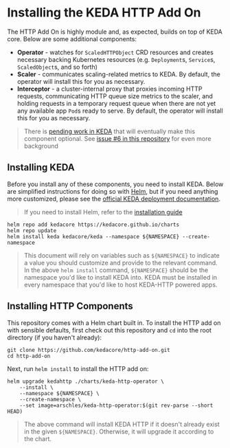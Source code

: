 # Installing the KEDA HTTP Add On

The HTTP Add On is highly module and, as expected, builds on top of KEDA core. Below are some additional components:

- **Operator** - watches for `ScaledHTTPObject` CRD resources and creates necessary backing Kubernetes resources (e.g. `Deployment`s, `Service`s, `ScaledObject`s, and so forth)
- **Scaler** - communicates scaling-related metrics to KEDA. By default, the operator will install this for you as necessary.
- **Interceptor** - a cluster-internal proxy that proxies incoming HTTP requests, communicating HTTP queue size metrics to the scaler, and holding requests in a temporary request queue when there are not yet any available app `Pod`s ready to serve. By default, the operator will install this for you as necessary.

>There is [pending work in KEDA](https://github.com/kedacore/keda/issues/615) that will eventually make this component optional. See [issue #6 in this repository](https://github.com/kedacore/http-add-on/issues/6) for even more background

## Installing KEDA

Before you install any of these components, you need to install KEDA. Below are simplified instructions for doing so with [Helm](https://helm.sh), but if you need anything more customized, please see the [official KEDA deployment documentation](https://keda.sh/docs/2.0/deploy/).

>If you need to install Helm, refer to the [installation guide](https://helm.sh/docs/intro/install/)

```shell
helm repo add kedacore https://kedacore.github.io/charts
helm repo update
helm install keda kedacore/keda --namespace ${NAMESPACE} --create-namespace
```

>This document will rely on variables such as `${NAMESPACE}` to indicate a value you should customize and provide to the relevant command. In the above `helm install` command, `${NAMESPACE}` should be the namespace you'd like to install KEDA into. KEDA must be installed in every namespace that you'd like to host KEDA-HTTP powered apps.

## Installing HTTP Components

This repository comes with a Helm chart built in. To install the HTTP add on with sensible defaults, first check out this repository and `cd` into the root directory (if you haven't already):

```shell
git clone https://github.com/kedacore/http-add-on.git
cd http-add-on
```

Next, run `helm install` to install the HTTP add on:

```shell
helm upgrade kedahttp ./charts/keda-http-operator \
    --install \
    --namespace ${NAMESPACE} \
    --create-namespace \
    --set image=arschles/keda-http-operator:$(git rev-parse --short HEAD)
```

>The above command will install KEDA HTTP if it doesn't already exist in the given `${NAMESPACE}`. Otherwise, it will upgrade it according to the chart.


